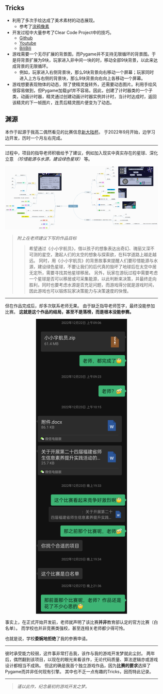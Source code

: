 ## Tricks
- 利用了多次手绘达成了美术素材的动态展现。
    - 参考了[涂鸦像素](https://www.bilibili.com/video/BV1WU4y1T7Dd/)
- 开发过程中大量参考了Clear Code Project中的技巧。
    - [Github](https://github.com/clear-code-projects/PyDew-Valley)
    - [Youtube](https://www.youtube.com/watch?v=R9apl6B_ZgI)
    - [BiliBili](https://www.bilibili.com/video/BV1ia411d7yW/)
- 游戏需要一个无尽扩展的背景图，而Pygame并不支持无限循环的背景图。于是将背景扩展为9块，玩家进入非中间一块的时，移动全部9块背景，以此来达成背景的无限循环。
    - 例如，玩家进入右侧背景块，那么9块背景向右移动一个屏幕；玩家同时进入上方与右侧的背景块，那么9块背景向右向上各移动一个屏幕。
- 游戏想要表现物体的动态，除了使精灵旋转外，还需要动态图片。利用手绘风很容易做到，但Pygame加载gif并不容易。因此，创建了计时器类的一个子类，动画计时器，精灵通过创建动画计时器实例并计时，当计时达成时，返回该精灵的下一帧图片，连贯后精灵图片便变为了动态。

## 渊源
本作于起源于我高二偶然看见的比赛信息[新大陆杯](http://www.fj5461.org.cn/information/info/2443)。
于2022年9月开始，边学习边开发，历时一个月左右完成。

--- 

过程中，项目的指导老师积极给予了建议，例如加入现实中真实存在的星球、深化立意 *（珍惜能源与水源，建设绿色星球）* 等。

![](/markdownImages/flow.png)

> *附上在老师建议下写的作品目标*
>> 希望通过《小小宇航员》，借以孩子的想象表达出奇幻、瑰丽又深不可测的星空，激起人们的太空的想象与探索欲，在科学道路上越走越远。
>> 同时，用《小小宇航员》的背景故事来提醒人们要珍惜能源与水源，建设绿色星球，不要让我们的后代真的毁坏了地球后在太空中居无定所，需要寻找其他星球移居。
>> 另外，玩家在游玩过程中需要考虑一个星球是否可以移居或可采集能源，以此判断来决策，并最终走向胜利，同时也要考虑水源是否充足问题，而游戏得分就是游戏时间，因此游戏也可以锻炼玩家决策能力与决策速度的快慢。

---

但在作品完成后，却多次联系老师无果。
由于缺乏指导老师签字，最终没能参加比赛。
**这就是这个作品的结局，甚至不是落榜，而是根本没能参赛。**

<div align=center>
<img src="/markdownImages/record.png" width="300" />
</div>

事实上，在正式开始开发前，老师就声明了该比赛**并非**教育部认定的官方比赛（白名单）。
而学校也并非竞赛类强校，甚至连相关老师都少得可怜。

也就是说，学校**委婉地拒绝**了我的参赛申请。

---

彼时承受能力较弱，这件事非常打击我，该作与我的游戏开发梦就此尘封。
两年后，偶然翻到该项目，以现在的眼光来看该作，无论代码质量、算法逻辑亦或游戏设计都相当不成熟。
但这的确是我首个独立游戏作品，因为**比赛的要求**选择了Pygame而并非任何现有引擎。
其中也不乏一点有趣的Tricks，因而特此记录。

---

> *谨以此作，纪念最初的游戏开发之梦。*
